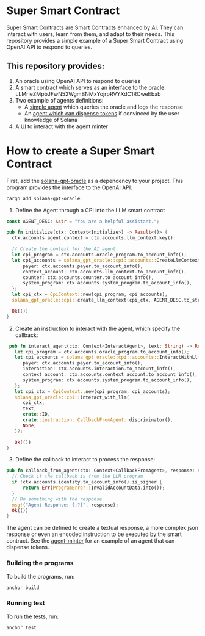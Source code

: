 # Super Smart Contract

Super Smart Contracts are Smart Contracts enhanced by AI. They can interact with users, learn from them, and adapt to their needs. This repository provides a simple example of a Super Smart Contract using OpenAI API to respond to queries.


## This repository provides:

1. An oracle using OpenAI API to respond to queries
2. A smart contract which serves as an interface to the oracle: LLMrieZMpbJFwN52WgmBNMxYojrpRVYXdC1RCweEbab
3. Two example of agents definitions:
   - A [simple agent](./programs/simple-agent) which queries the oracle and logs the response
   - An [agent which can dispense tokens](./programs/agent-minter) if convinced by the user knowledge of Solana
4. A [UI](./app) to interact with the agent minter


# How to create a Super Smart Contract

First, add the [solana-gpt-oracle](./programs/solana-gpt-oracle) as a dependency to your project. This program provides the interface to the OpenAI API.

```bash
cargo add solana-gpt-oracle
```

1. Define the Agent through a CPI into the LLM smart contract 

```rust
const AGENT_DESC: &str = "You are a helpful assistant.";

pub fn initialize(ctx: Context<Initialize>) -> Result<()> {
  ctx.accounts.agent.context = ctx.accounts.llm_context.key();

  // Create the context for the AI agent
  let cpi_program = ctx.accounts.oracle_program.to_account_info();
  let cpi_accounts = solana_gpt_oracle::cpi::accounts::CreateLlmContext {
      payer: ctx.accounts.payer.to_account_info(),
      context_account: ctx.accounts.llm_context.to_account_info(),
      counter: ctx.accounts.counter.to_account_info(),
      system_program: ctx.accounts.system_program.to_account_info(),
  };
  let cpi_ctx = CpiContext::new(cpi_program, cpi_accounts);
  solana_gpt_oracle::cpi::create_llm_context(cpi_ctx, AGENT_DESC.to_string())?;

  Ok(())
}
```

2. Create an instruction to interact with the agent, which specify the callback:

```rust
 pub fn interact_agent(ctx: Context<InteractAgent>, text: String) -> Result<()> {
   let cpi_program = ctx.accounts.oracle_program.to_account_info();
   let cpi_accounts = solana_gpt_oracle::cpi::accounts::InteractWithLlm {
      payer: ctx.accounts.payer.to_account_info(),
      interaction: ctx.accounts.interaction.to_account_info(),
      context_account: ctx.accounts.context_account.to_account_info(),
      system_program: ctx.accounts.system_program.to_account_info(),
   };
   let cpi_ctx = CpiContext::new(cpi_program, cpi_accounts);
   solana_gpt_oracle::cpi::interact_with_llm(
      cpi_ctx,
      text,
      crate::ID,
      crate::instruction::CallbackFromAgent::discriminator(),
      None,
   )?;

   Ok(())
}
```

3. Define the callback to interact to process the response:

```rust
pub fn callback_from_agent(ctx: Context<CallbackFromAgent>, response: String) -> Result<()> {
  // Check if the callback is from the LLM program
  if !ctx.accounts.identity.to_account_info().is_signer {
      return Err(ProgramError::InvalidAccountData.into());
  }
  // Do something with the response
  msg!("Agent Response: {:?}", response);
  Ok(())
}
```

The agent can be defined to create a textual response, a more complex json response or even an encoded instruction to be executed by the smart contract. See the [agent-minter](./programs/agent-minter) for an example of an agent that can dispense tokens.

### Building the programs

To build the programs, run:

```bash
anchor build
```

### Running test 

To run the tests, run:

```bash
anchor test
```
